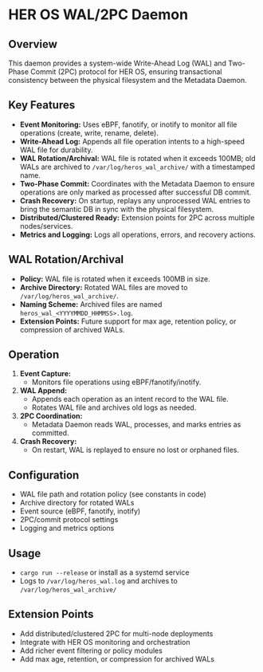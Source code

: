 # HER OS WAL/2PC Daemon

## Overview
This daemon provides a system-wide Write-Ahead Log (WAL) and Two-Phase Commit (2PC) protocol for HER OS, ensuring transactional consistency between the physical filesystem and the Metadata Daemon.

## Key Features
- **Event Monitoring:** Uses eBPF, fanotify, or inotify to monitor all file operations (create, write, rename, delete).
- **Write-Ahead Log:** Appends all file operation intents to a high-speed WAL file for durability.
- **WAL Rotation/Archival:** WAL file is rotated when it exceeds 100MB; old WALs are archived to `/var/log/heros_wal_archive/` with a timestamped name.
- **Two-Phase Commit:** Coordinates with the Metadata Daemon to ensure operations are only marked as processed after successful DB commit.
- **Crash Recovery:** On startup, replays any unprocessed WAL entries to bring the semantic DB in sync with the physical filesystem.
- **Distributed/Clustered Ready:** Extension points for 2PC across multiple nodes/services.
- **Metrics and Logging:** Logs all operations, errors, and recovery actions.

## WAL Rotation/Archival
- **Policy:** WAL file is rotated when it exceeds 100MB in size.
- **Archive Directory:** Rotated WAL files are moved to `/var/log/heros_wal_archive/`.
- **Naming Scheme:** Archived files are named `heros_wal_<YYYYMMDD_HHMMSS>.log`.
- **Extension Points:** Future support for max age, retention policy, or compression of archived WALs.

## Operation
1. **Event Capture:**
   - Monitors file operations using eBPF/fanotify/inotify.
2. **WAL Append:**
   - Appends each operation as an intent record to the WAL file.
   - Rotates WAL file and archives old logs as needed.
3. **2PC Coordination:**
   - Metadata Daemon reads WAL, processes, and marks entries as committed.
4. **Crash Recovery:**
   - On restart, WAL is replayed to ensure no lost or orphaned files.

## Configuration
- WAL file path and rotation policy (see constants in code)
- Archive directory for rotated WALs
- Event source (eBPF, fanotify, inotify)
- 2PC/commit protocol settings
- Logging and metrics options

## Usage
- `cargo run --release` or install as a systemd service
- Logs to `/var/log/heros_wal.log` and archives to `/var/log/heros_wal_archive/`

## Extension Points
- Add distributed/clustered 2PC for multi-node deployments
- Integrate with HER OS monitoring and orchestration
- Add richer event filtering or policy modules
- Add max age, retention, or compression for archived WALs 